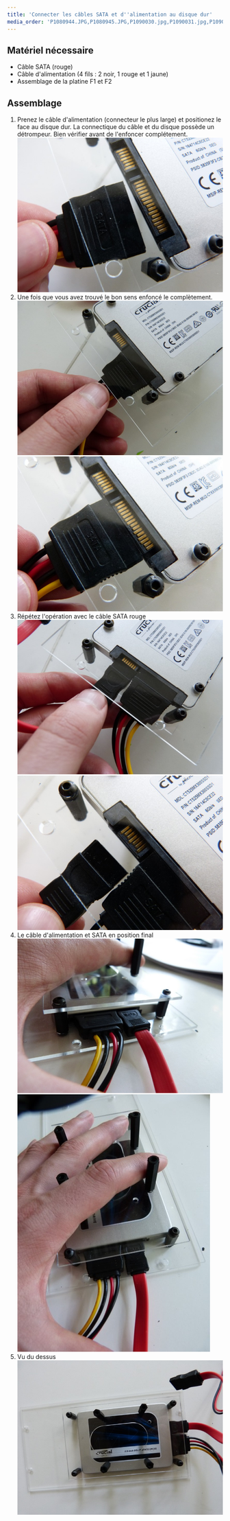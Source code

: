 ```yaml
---
title: 'Connecter les câbles SATA et d''alimentation au disque dur'
media_order: 'P1080944.JPG,P1080945.JPG,P1090030.jpg,P1090031.jpg,P1090032.jpg,P1090033.jpg,P1090034.jpg,P1090035.jpg,P1090036.jpg,P1090037.jpg,P1090038.jpg'
---
```


## Matériel nécessaire

* Câble SATA \(rouge\)
* Câble d'alimentation \(4 fils : 2 noir, 1 rouge et 1 jaune\)
* Assemblage de la platine F1 et F2

## Assemblage

1. Prenez le câble d'alimentation \(connecteur le plus large\) et positionez le face au disque dur. La connectique du câble et du disque possède un détrompeur. Bien vérifier avant de l'enfoncer complétement.
	![](P1090038.jpg)
2. Une fois que vous avez trouvé le bon sens enfoncé le complètement.
	![](P1090037.JPG)![](P1090036.jpg)
3. Répétez l'opération avec le câble SATA rouge
	![](P1090034.JPG)![](P1090035.jpg)
4. Le câble d'alimentation et SATA en position final
	![](P1090032.JPG)![](P1090031.jpg)
5. Vu du dessus
	![](P1090030.jpg)


